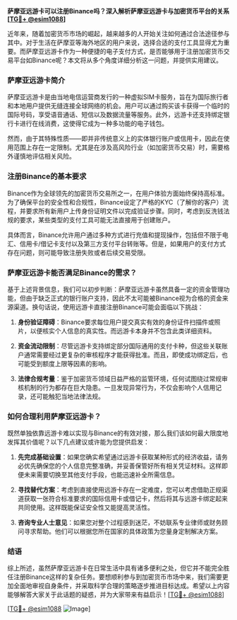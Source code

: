 **萨摩亚远游卡可以注册Binance吗？深入解析萨摩亚远游卡与加密货币平台的关系[[TG💪+ @esim1088](https://t.me/s/esim1088)]**

近年来，随着加密货币市场的崛起，越来越多的人开始关注如何通过合法途径参与其中。对于生活在萨摩亚等海外地区的用户来说，选择合适的支付工具显得尤为重要。而萨摩亚远游卡作为一种便捷的电子支付方式，是否能够用于注册加密货币交易平台如Binance呢？本文将从多个角度详细分析这一问题，并提供实用建议。

### 萨摩亚远游卡简介

萨摩亚远游卡是由当地电信运营商发行的一种虚拟SIM卡服务，旨在为国际旅行者和本地用户提供无缝连接全球网络的机会。用户可以通过购买该卡获得一个临时的国际号码，享受语音通话、短信以及数据流量等服务。此外，远游卡还支持绑定银行卡进行在线消费，这使得它成为一种多功能的电子钱包。

然而，由于其特殊性质——即并非传统意义上的实体银行账户或信用卡，因此在使用范围上存在一定限制。尤其是在涉及高风险行业（如加密货币交易）时，需要格外谨慎地评估相关风险。

### 注册Binance的基本要求

Binance作为全球领先的加密货币交易所之一，在用户体验方面始终保持高标准。为了确保平台的安全性和合规性，Binance设定了严格的KYC（了解你的客户）流程，并要求所有新用户上传身份证明文件以完成验证步骤。同时，考虑到反洗钱法规的要求，某些类型的支付工具可能无法直接用于创建账户。

具体而言，Binance允许用户通过多种方式进行充值和提现操作，包括但不限于电汇、信用卡/借记卡支付以及第三方支付平台转账等。但是，如果用户的支付方式存在问题，则可能导致注册失败或者后续交易受限。

### 萨摩亚远游卡能否满足Binance的需求？

基于上述背景信息，我们可以初步判断：萨摩亚远游卡虽然具备一定的资金管理功能，但由于缺乏正式的银行账户支持，因此不太可能被Binance视为合格的资金来源渠道。换句话说，使用远游卡直接注册Binance可能会面临以下挑战：

1. **身份验证障碍**：Binance要求每位用户提交真实有效的身份证件扫描件或照片，以便核实个人信息的真实性。而远游卡本身并不包含此类详细资料。
   
2. **资金流动限制**：尽管远游卡支持绑定部分国际通用的支付卡种，但这些关联账户通常需要经过更复杂的审核程序才能获得批准。而且，即使成功绑定后，也可能受到额度上限等因素的影响。

3. **法律合规考量**：鉴于加密货币领域日益严格的监管环境，任何试图绕过常规审核机制的行为都存在巨大隐患。一旦发现异常行为，不仅会影响个人信用记录，还可能触犯当地法律法规。

### 如何合理利用萨摩亚远游卡？

既然单独依靠远游卡难以实现与Binance的有效对接，那么我们该如何最大限度地发挥其价值呢？以下几点建议或许能为您提供启发：

1. **先完成基础设置**：如果您确实希望通过远游卡获取某种形式的经济收益，请务必优先确保您的个人信息完整准确，并妥善保管好所有相关凭证材料。这样即便未来需要切换至其他支付手段，也能迅速补全所需信息。

2. **寻找替代方案**：考虑到直接使用远游卡存在一定难度，您可以考虑借助正规渠道获取一张符合标准要求的国际信用卡或借记卡，然后将其与远游卡绑定起来共同使用。这样既能保证安全性又能提高灵活性。

3. **咨询专业人士意见**：如果您对整个过程感到迷茫，不妨联系专业律师或财务顾问寻求帮助。他们可以根据您所在国家的具体政策为您量身定制解决方案。

### 结语

综上所述，虽然萨摩亚远游卡在日常生活中具有诸多便利之处，但它并不能完全胜任注册Binance这样的复杂任务。要想顺利参与到加密货币市场中来，我们需要更加全面地审视自身条件，并采取科学合理的策略逐步推进目标达成。希望以上内容能够解答大家关于此话题的疑惑，并为大家带来有益启示！[[TG💪+ @esim1088](https://t.me/s/esim1088)]

[[TG💪+ @esim1088](https://t.me/s/esim1088) ![Image](https://i.postimg.cc/4NQfJmqS/Snipaste-2025-05-13-00-14-12.png)]